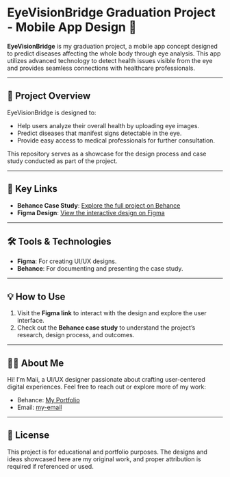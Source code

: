 # EyeVisionBridge Graduation Project - Mobile App Design 🚀

**EyeVisionBridge** is my graduation project, a mobile app concept designed to predict diseases affecting the whole body through eye analysis. This app utilizes advanced technology to detect health issues visible from the eye and provides seamless connections with healthcare professionals.

---

## 📖 Project Overview

EyeVisionBridge is designed to:
- Help users analyze their overall health by uploading eye images.
- Predict diseases that manifest signs detectable in the eye.
- Provide easy access to medical professionals for further consultation.

This repository serves as a showcase for the design process and case study conducted as part of the project.

---

## 🌟 Key Links

- **Behance Case Study**: [Explore the full project on Behance](https://www.behance.net/gallery/210468557/EyeVisionBridge-Mobile-App-Case-study)
- **Figma Design**: [View the interactive design on Figma](https://www.figma.com/design/FcNOs8nleKmrC0kGLaZOEZ/graduation-project?node-id=0-1&t=vNHLARYvZUj5QxSG-1)

---

## 🛠️ Tools & Technologies

- **Figma**: For creating UI/UX designs.
- **Behance**: For documenting and presenting the case study.

---

## 💡 How to Use

1. Visit the **Figma link** to interact with the design and explore the user interface.
2. Check out the **Behance case study** to understand the project’s research, design process, and outcomes.

---

## 👩‍🎓 About Me

Hi! I’m Maii, a UI/UX designer passionate about crafting user-centered digital experiences. Feel free to reach out or explore more of my work:

- Behance: [My Portfolio](https://www.behance.net/maiiosama1)
- Email: [my-email](maii.osama912@gmail.com)

---

## 📜 License

This project is for educational and portfolio purposes. The designs and ideas showcased here are my original work, and proper attribution is required if referenced or used.
